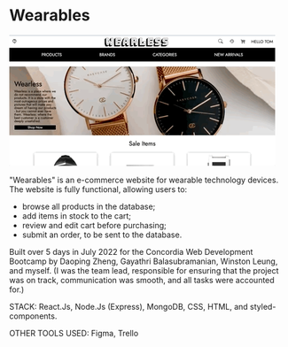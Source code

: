 # Wearables

![Homepage GIF](client/public/wearless-homepage.gif)

"Wearables" is an e-commerce website for wearable technology devices. The website is fully functional, allowing users to:

- browse all products in the database;
- add items in stock to the cart;
- review and edit cart before purchasing;
- submit an order, to be sent to the database.

Built over 5 days in July 2022 for the Concordia Web Development Bootcamp by Daoping Zheng, Gayathri Balasubramanian, Winston Leung, and myself. (I was the team lead, responsible for ensuring that the project was on track, communication was smooth, and all tasks were accounted for.)

STACK: React.Js, Node.Js (Express), MongoDB, CSS, HTML, and styled-components.

OTHER TOOLS USED: Figma, Trello

